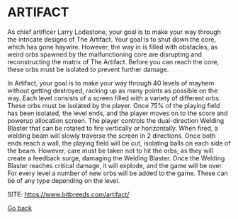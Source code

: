 # ARTIFACT
 
 As chief artificer Larry Lodestone, your goal is to make your
 way through the intricate designs of The Artifact. Your goal
 is to shut down the core, which has gone haywire. However, the
 way in is filled with obstacles, as weird orbs spawned by the
 malfunctioning core are disrupting and reconstructing the matrix
 of The Artifact.
 Before you can reach the core, these orbs must be isolated to
 prevent further damage.

 In Artifact, your goal is to make your way through 40 levels of
 mayhem without getting destroyed, racking up as many points as
 possible on the way. Each level consists of a screen filled with
 a variety of different orbs. These orbs must be isolated by the
 player. Once 75% of the playing field has been isolated, the
 level ends, and the player moves on to the score and powerup
 allocation screen. The player controls the dual-direction Welding
 Blaster that can be rotated to fire vertically or horizontally.
 When fired, a welding beam will slowly traverse the screen in 2 
 directions. Once both ends reach a wall, the playing field will 
 be cut, isolating balls on each side of the beam. However, care
 must be taken not to hit the orbs, as they will create a feedback
 surge, damaging the Welding Blaster. Once the Welding Blaster
 reaches critical damage, it will explode, and the game will be
 over. For every level a number of new orbs will be added to the
 game. These can be of any type depending on the level.
 
 SITE: https://www.bitbreeds.com/artifact/

 [Go back](./)
